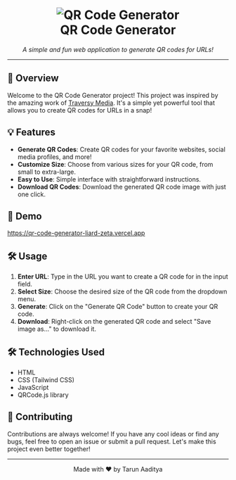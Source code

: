 <h1 align="center">
  <img src="https://img.icons8.com/dusk/64/000000/qr-code.png" alt="QR Code Generator" /><br />
  QR Code Generator
</h1>

<p align="center">
  <em>A simple and fun web application to generate QR codes for URLs!</em>
</p>

---

## 🚀 Overview

Welcome to the QR Code Generator project! This project was inspired by the amazing work of [Traversy Media](https://www.youtube.com/channel/UC29ju8bIPH5as8OGnQzwJyA). It's a simple yet powerful tool that allows you to create QR codes for URLs in a snap!

## 💡 Features

- **Generate QR Codes**: Create QR codes for your favorite websites, social media profiles, and more!
- **Customize Size**: Choose from various sizes for your QR code, from small to extra-large.
- **Easy to Use**: Simple interface with straightforward instructions.
- **Download QR Codes**: Download the generated QR code image with just one click.

## 🎨 Demo

https://qr-code-generator-liard-zeta.vercel.app

## 🛠️ Usage

1. **Enter URL**: Type in the URL you want to create a QR code for in the input field.
2. **Select Size**: Choose the desired size of the QR code from the dropdown menu.
3. **Generate**: Click on the "Generate QR Code" button to create your QR code.
4. **Download**: Right-click on the generated QR code and select "Save image as..." to download it.

## 🛠️ Technologies Used

- HTML
- CSS (Tailwind CSS)
- JavaScript
- QRCode.js library

## 🌟 Contributing

Contributions are always welcome! If you have any cool ideas or find any bugs, feel free to open an issue or submit a pull request. Let's make this project even better together!


---

<p align="center">Made with ❤️ by Tarun Aaditya</p>
